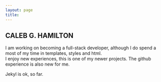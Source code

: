```yaml
---
layout: page
title: 
---
```


## CALEB G. HAMILTON

I am working on becoming a full-stack developer, although I do spend a most of my time in templates, styles and html.  
I enjoy new experiences, this is one of my newer projects.  The github experience is also new for me.

Jekyl is ok, so far.  



